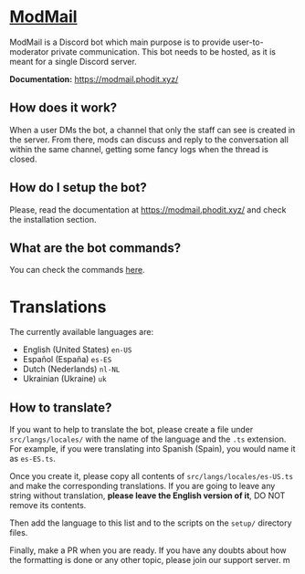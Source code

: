 # [ModMail](https://modmail.phodit.xyz/)

ModMail is a Discord bot which main purpose is to provide user-to-moderator private communication.
This bot needs to be hosted, as it is meant for a single Discord server.

**Documentation:** https://modmail.phodit.xyz/

## How does it work?

When a user DMs the bot, a channel that only the staff can see is created in the server. From there, mods can discuss and reply to the conversation all within the same channel, getting some fancy logs when the thread is closed.

## How do I setup the bot?

Please, read the documentation at https://modmail.phodit.xyz/ and check the installation section.

## What are the bot commands?

You can check the commands [here](https://modmail.phodit.xyz/commands/).

# Translations

The currently available languages are:
 - English (United States) `en-US`
 - Español (España) `es-ES`
 - Dutch (Nederlands) `nl-NL`
 - Ukrainian (Ukraine) `uk`

## How to translate?

If you want to help to translate the bot, please create a file under `src/langs/locales/` with the name of the language and the `.ts` extension. For example, if you were translating into Spanish (Spain), you would name it as `es-ES.ts`.

Once you create it, please copy all contents of `src/langs/locales/es-US.ts` and make the corresponding translations. If you are going to leave any string without translation, **please leave the English version of it**, DO NOT remove its contents.

Then add the language to this list and to the scripts on the `setup/` directory files.

Finally, make a PR when you are ready. If you have any doubts about how the formatting is done or any other topic, please join our support server.
m